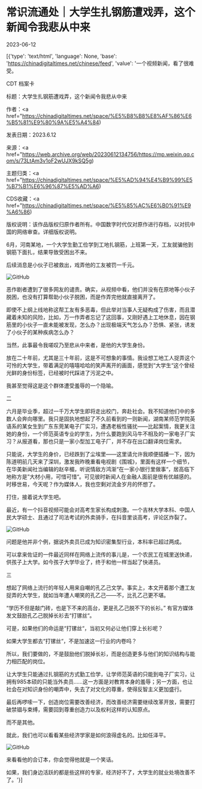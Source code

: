 # 常识流通处｜大学生扎钢筋遭戏弄，这个新闻令我悲从中来

2023-06-12

[{'type': 'text/html', 'language': None, 'base': 'https://chinadigitaltimes.net/chinese/feed', 'value': '一个视频新闻，看了很难受。



CDT 档案卡

标题：大学生扎钢筋遭戏弄，这个新闻令我悲从中来

作者：<a href="https://chinadigitaltimes.net/space/%E5%B8%B8%E8%AF%86%E6%B5%81%E9%80%9A%E5%A4%84)

发表日期：2023.6.12

来源：<a href="https://web.archive.org/web/20230612134756/https://mp.weixin.qq.com/s/73LtAm3v1oF2wUJX9kSQ5g)

主题归类：<a href="https://chinadigitaltimes.net/space/%E5%AD%94%E4%B9%99%E5%B7%B1%E6%96%87%E5%AD%A6)

CDS收藏：<a href="https://chinadigitaltimes.net/space/%E5%85%AC%E6%B0%91%E9%A6%86)

版权说明：该作品版权归原作者所有。中国数字时代仅对原作进行存档，以对抗中国的网络审查。详细版权说明。





6月，河南某地，一个大学生勤工俭学到工地扎钢筋，上班第一天，工友就骗他到钢筋下面扎，结果导致受困出不来。

后续消息是小伙子已被救出，戏弄他的工友被罚一千元。

![GitHub](https://chinadigitaltimes.net/chinese/files/2023/06/post-697149-648722b4928c1.)

恶作剧者遭到了很多网友的谴责。确实，从视频中看，他们并没有在原地等小伙子脱困，也没有打算帮助小伙子脱困，而是作弄完他就直接离开了。

即使不上纲上线地称这帮工友有多恶毒，但此举对当事人无疑构成了伤害，而且潜藏着未知的风险，比如，万一作弄者忘记了这回事，又刚好遇上工地休息，因在钢筋里的小伙子一直未能被发现，怎么办？出现极端天气怎么办？恐惧、紧张，诱发了小伙子的某种疾病怎么办？

当然，此事最令我嗟叹乃至悲从中来者，是他的大学生身份。

放在二十年前，尤其是三十年前，这是不可想象的事情。我设想工地工人捉弄这个可怜的大学生，带着满足的嘻嘻哈哈的笑声离开的画面，感觉到“大学生“这个曾经光鲜的身份标签，已经被时代踩进了污泥之中。

我甚至觉得这是这个群体遭受羞辱的一个隐喻。

二

六月是毕业季，超过一千万大学生即将走出校门，奔赴社会。我不知道他们中的多数人会奔向哪里。我只是固执地想起了不久前看到的一则新闻，湖南某师范学院英语系的某女生到广东东莞某电子厂实习，遭遇老板性骚扰——比起案情，我更关注她的身份，一个师范英语专业的学生，为什么要跑到风马牛不相及的一家电子厂实习？从报道看，那也只是一家小型加工电子厂，并不存在出口翻译岗位需求。

只能说，大学生的身价，已经跌到了尘埃里——这里请允许我顺便插播一下，因为陈道明前几天来了深圳，激发我昨晚重看电视剧《围城》，里面有这样一个细节，在华美新闻社当编辑的赵辛楣，听说情敌方鸿渐“在一家小银行里做事“，居高临下地称方是”大材小用，可惜可惜“。可见彼时新闻人在金融人面前是很有优越感的。时移世易，今天呢？作为媒体人，我也空剩对流金岁月的怀想了。

打住，接着说大学生吧。

最近，有一个抖音视频可能会对高考生家长构成刺激。一个吉林大学本科、中国人民大学硕士、且通过了司法考试的外卖骑手，在抖音里谈高考，评论区炸裂了。

![GitHub](https://chinadigitaltimes.net/chinese/files/2023/06/post-697149-648722b729edc.)

问题是他并非个例，据说外卖员已成为知识密集型行业，本科率已超过两成。

可以拿来佐证的一件最近同样在网络上流传的事儿是，一个农民工在城里送快递，供孩子上大学。如今孩子大学毕业了，终于和他一样当起了快递员。

三

想起了网络上流行的年轻人用来自嘲的孔乙己文学。事实上，本文开着那个遭工友捉弄的大学生，就如当年遭人嘲笑的孔乙己——不，比孔乙己更不堪。

“学历不但是敲门砖，也是下不来的高台，更是孔乙己脱不下的长衫。” 有官方媒体发文鼓励孔乙己脱掉长衫去“打镙丝“。

可是，如果他们的命运是“打镙丝“，当初又何必让他们穿上长衫呢？

如果大学生都去“打镙丝“，不是加速这一行业的内卷吗？

所以，我们要做的，不是鼓励他们脱掉长衫，而是创造更多与他们的知识结构与能力相匹配的岗位。

让大学生只能通过扎钢筋的方式勤工俭学，让学师范英语的只能到电子厂实习，让拥有985本硕的只能当外卖员……这一方面是对教育本身的羞辱；另一方面，也让社会在对知识身份的嘲弄中，失去了对文化的尊重，使得反智主义更加盛行。

最后再啰嗦一下，创造岗位需要改善经济，而改善经济需要继续改革开放，需要打破禁锢与束缚，需要回到尊重创造力以及权利这样的认知原点。

而不是其他。

就此，我们也可以看看某些经济学家是如何浪得虚名的。比如任泽平。

![GitHub](https://chinadigitaltimes.net/chinese/files/2023/06/post-697149-648722b8a3751.)

来看看他的合订本，你会觉得他就是一个笑话。

如果，我们身边活跃的都是些这样的专家，经济好不了，大学生的就业处境改善不了。'}]